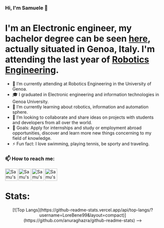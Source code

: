 ### Hi, I'm Samuele 👋

# I'm an Electronic engineer, my bachelor degree can be seen [here](https://corsi.unige.it/corsi/9273), actually situated in Genoa, Italy. I'm attending the last year of [Robotics Engineering](https://courses.unige.it/10635).

- 🔭 I’m currently attending at Robotics Engineering in the University of Genoa.
- 🎓 I graduated in Electronic engineering and information technologies in Genoa University.
- 🌱 I’m currently learning about robotics, information and automation sphere.
- 👯 I’m looking to collaborate and share ideas on projects with students and developers from all over the world.
- 💬 Goals: Apply for internships and study or employment abroad opportunities, discover and learn more new things concerning to my field of knowledge.
- ⚡ Fun fact: I love swimming, playing tennis, be sporty and traveling.

### 📫 How to reach me: 

<a href="mailto:sampedra@tiscali.it" >
  <img align="left" alt="Samu's mail" width="40px" src="https://user-images.githubusercontent.com/81308076/155858734-8c5b7dfb-a6c8-4398-a618-82b40714c772.png" />
</a>  

<a href="mailto:samupedra@gmail.com" >
<img align="left" alt="Samu's gmail" width="40px" src="https://user-images.githubusercontent.com/81308076/155858753-ef1238f1-5887-4e4d-9ac2-2b0bb82836e2.png" />
</a>  

<a href="https://www.facebook.com/profile.php?id=100004575466239" >
<img align="left" alt="Samu's Facebook" width="40px" src="https://user-images.githubusercontent.com/81308076/155858773-5efb3fe2-cdac-4722-99ff-8348e75a6a27.png" />
</a>  

<a href="https://www.instagram.com/pedrazzisamuele/" >
<img align="left" alt="Samu's Instagram" width="40px" src="https://user-images.githubusercontent.com/81308076/155858773-5efb3fe2-cdac-4722-99ff-8348e75a6a27.png" />
</a>  


<br />
<br />

# Stats:
<div align="center">
[![Top Langs](https://github-readme-stats.vercel.app/api/top-langs/?username=LoreBene99&layout=compact)](https://github.com/anuraghazra/github-readme-stats)
-->
